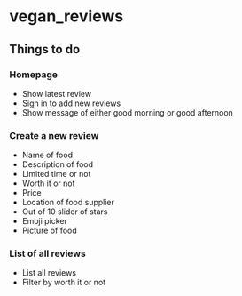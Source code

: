 # vegan_reviews

## Things to do

### Homepage

- Show latest review
- Sign in to add new reviews
- Show message of either good morning or good afternoon

### Create a new review

- Name of food
- Description of food
- Limited time or not
- Worth it or not
- Price
- Location of food supplier
- Out of 10 slider of stars
- Emoji picker
- Picture of food

### List of all reviews

- List all reviews
- Filter by worth it or not
